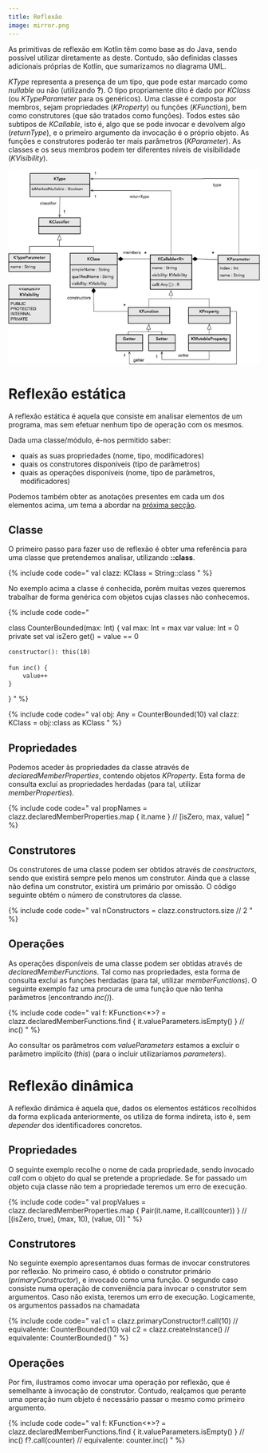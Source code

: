 ```yaml
---
title: Reflexão
image: mirror.png
---
```


As primitivas de reflexão em Kotlin têm como base as do Java, sendo possível utilizar diretamente as deste. Contudo, são definidas classes adicionais próprias de Kotlin, que sumarizamos no diagrama UML.

*KType* representa a presença de um tipo, que pode estar marcado como *nullable* ou não (utilizando **?**). O tipo propriamente dito é dado por *KClass* (ou *KTypeParameter* para os genéricos). Uma classe é composta por membros, sejam propriedades (*KProperty*) ou funções (*KFunction*), bem como construtores (que são tratados como funções). Todos estes são subtipos de *KCallable*, isto é, algo que se pode invocar e devolvem algo (*returnType*), e o primeiro argumento da invocação é o próprio objeto.
As funções e construtores poderão ter mais parâmetros (*KParameter*). As classes e os seus membros podem ter diferentes níveis de visibilidade (*KVisibility*).

![](uml.png)

# Reflexão estática
A reflexão estática é aquela que consiste em analisar elementos de um programa, mas sem efetuar nenhum tipo de operação com os mesmos.

Dada uma classe/módulo, é-nos permitido saber:
- quais as suas propriedades (nome, tipo, modificadores)
- quais os construtores disponíveis (tipo de parâmetros)
- quais as operações disponíveis (nome, tipo de parâmetros, modificadores)

Podemos também obter as anotações presentes em cada um dos elementos acima, um tema a abordar na [próxima secção](anotacoes).

## Classe
O primeiro passo para fazer uso de reflexão é obter uma referência para uma classe que pretendemos analisar, utilizando **::class**.

{% include code code="
val clazz: KClass<String> = String::class
"
%}

No exemplo acima a classe é conhecida, porém muitas vezes queremos trabalhar de forma genérica com objetos cujas classes não conhecemos.


{% include code code="

class CounterBounded(max: Int) {
    val max: Int = max
    var value: Int = 0
        private set
    val isZero get() = value == 0

    constructor(): this(10)

    fun inc() {
        value++
    }
}
"
%}

{% include code code="
val obj: Any = CounterBounded(10)
val clazz: KClass<Any> = obj::class as KClass<Any>
"
%}

## Propriedades
Podemos aceder às propriedades da classe através de *declaredMemberProperties*, contendo objetos *KProperty*. Esta forma de consulta excluí as propriedades herdadas (para tal, utilizar *memberProperties*).

{% include code code="
val propNames = clazz.declaredMemberProperties.map { it.name } // [isZero, max, value]
"
%}


## Construtores
Os construtores de uma classe podem ser obtidos através de *constructors*, sendo que existirá sempre pelo menos um construtor. Ainda que a classe não defina um construtor, existirá um primário por omissão. O código seguinte obtém o número de construtores da classe.

{% include code code="
val nConstructors = clazz.constructors.size // 2
"
%}

## Operações
As operações disponíveis de uma classe podem ser obtidas através de *declaredMemberFunctions*. Tal como nas propriedades, esta forma de consulta excluí as funções herdadas (para tal, utilizar *memberFunctions*). O seguinte exemplo faz uma procura de uma função que não tenha parâmetros (encontrando *inc()*).

{% include code code="
val f: KFunction<*>? = clazz.declaredMemberFunctions.find { it.valueParameters.isEmpty() } // inc()
"
%}

Ao consultar os parâmetros com *valueParameters* estamos a excluir o parâmetro implícito (*this*) (para o incluir utilizaríamos *parameters*).



# Reflexão dinâmica
A reflexão dinâmica é aquela que, dados os elementos estáticos recolhidos da forma explicada anteriormente, os utiliza de forma indireta, isto é, sem *depender* dos identificadores concretos.  

## Propriedades
O seguinte exemplo recolhe o nome de cada propriedade, sendo invocado *call* com o objeto do qual se pretende a propriedade. Se for passado um objeto cuja classe não tem a propriedade teremos um erro de execução.

{% include code code="
val propValues = clazz.declaredMemberProperties.map { Pair(it.name, it.call(counter)) } // [(isZero, true), (max, 10), (value, 0)]
"
%}

## Construtores
No seguinte exemplo apresentamos duas formas de invocar construtores por reflexão. No primeiro caso, é obtido o construtor primário (*primaryConstructor*), e invocado como uma função. O segundo caso consiste numa operação de conveniência para invocar o construtor sem argumentos. Caso não exista, teremos um erro de execução. Logicamente, os argumentos passados na chamadata

{% include code code="
val c1 = clazz.primaryConstructor!!.call(10)  // equivalente: CounterBounded(10)
val c2 = clazz.createInstance()           // equivalente: CounterBounded()
"
%}

## Operações
Por fim, ilustramos como invocar uma operação por reflexão, que é semelhante à invocação de construtor. Contudo, realçamos que perante uma operação num objeto é necessário passar o mesmo como primeiro argumento.

{% include code code="
val f: KFunction<*>? = clazz.declaredMemberFunctions.find { it.valueParameters.isEmpty() } // inc()
f?.call(counter)   // equivalente: counter.inc()
"
%}
